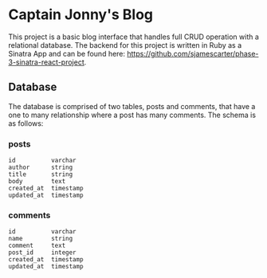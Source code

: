 # Captain Jonny's Blog

This project is a basic blog interface that handles full CRUD operation with a relational database. The backend for this project is written in Ruby as a Sinatra App and can be found here: https://github.com/sjamescarter/phase-3-sinatra-react-project.

## Database
The database is comprised of two tables, posts and comments, that have a one to many relationship where a post has many comments. The schema is as follows:

### posts
```
id          varchar
author      string
title       string
body        text
created_at  timestamp
updated_at  timestamp
```

### comments
```
id          varchar
name        string
comment     text
post_id     integer
created_at  timestamp
updated_at  timestamp
```
